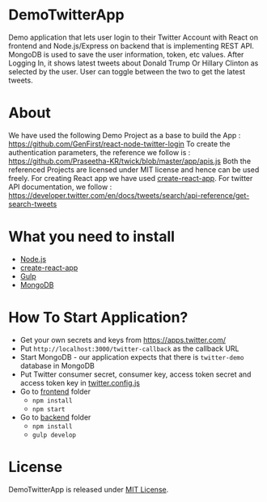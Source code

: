 # DemoTwitterApp

Demo application that lets user login to their Twitter Account with React on frontend and Node.js/Express on backend that is implementing REST API. MongoDB is used to save the user information, token, etc values. After Logging In, it shows latest tweets about Donald Trump Or Hillary Clinton as selected by the user. User can toggle between the two to get the latest tweets.

# About

We have used the following Demo Project as a base to build the App : https://github.com/GenFirst/react-node-twitter-login
To create the authentication parameters, the reference we follow is : https://github.com/Praseetha-KR/twick/blob/master/app/apis.js
Both the referenced Projects are licensed under MIT license and hence can be used freely.
For creating React app we have used [create-react-app](https://github.com/facebookincubator/create-react-app).
For twitter API documentation, we follow : https://developer.twitter.com/en/docs/tweets/search/api-reference/get-search-tweets

# What you need to install

* [Node.js](https://nodejs.org/en/)
* [create-react-app](https://github.com/facebookincubator/create-react-app)
* [Gulp](http://gulpjs.com/)
* [MongoDB](https://www.mongodb.com/)

# How To Start Application?

* Get your own secrets and keys from https://apps.twitter.com/
* Put `http://localhost:3000/twitter-callback` as the callback URL
* Start MongoDB - our application expects that there is `twitter-demo` database in MongoDB
* Put Twitter consumer secret, consumer key, access token secret and access token key in [twitter.config.js](RootFolder/backend/twitter.config.js)
* Go to [frontend](RootFolder/frontend) folder
    * `npm install`
    * `npm start`
* Go to [backend](RootFolder/backend) folder
    * `npm install`
    * `gulp develop`
    
# License

DemoTwitterApp is released under [MIT License](https://opensource.org/licenses/MIT).


